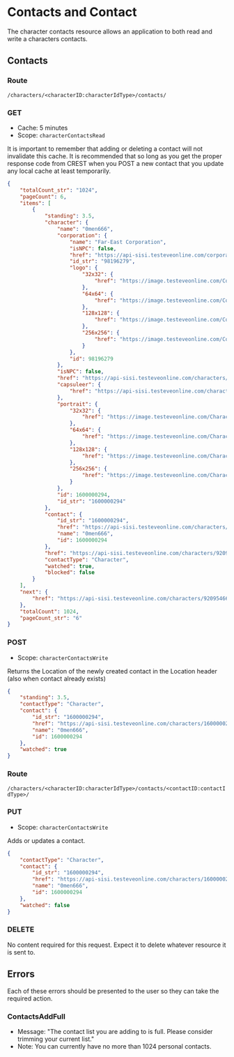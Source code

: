 # Contacts and Contact
The character contacts resource allows an application to both read and write a characters contacts.

## Contacts
### Route
``/characters/<characterID:characterIdType>/contacts/``

### GET
* Cache: 5 minutes
* Scope: `characterContactsRead`

It is important to remember that adding or deleting a contact will not invalidate this cache. It is recommended that so long as you get the proper response code from CREST when you POST a new contact that you update any local cache at least temporarily.

```json
{
	"totalCount_str": "1024",
	"pageCount": 6,
	"items": [
		{
			"standing": 3.5,
			"character": {
				"name": "0men666",
				"corporation": {
					"name": "Far-East Corporation",
					"isNPC": false,
					"href": "https://api-sisi.testeveonline.com/corporations/98196279/",
					"id_str": "98196279",
					"logo": {
						"32x32": {
							"href": "https://image.testeveonline.com/Corporation/98196279_32.png"
						},
						"64x64": {
							"href": "https://image.testeveonline.com/Corporation/98196279_64.png"
						},
						"128x128": {
							"href": "https://image.testeveonline.com/Corporation/98196279_128.png"
						},
						"256x256": {
							"href": "https://image.testeveonline.com/Corporation/98196279_256.png"
						}
					},
					"id": 98196279
				},
				"isNPC": false,
				"href": "https://api-sisi.testeveonline.com/characters/1600000294/",
				"capsuleer": {
					"href": "https://api-sisi.testeveonline.com/characters/1600000294/capsuleer/"
				},
				"portrait": {
					"32x32": {
						"href": "https://image.testeveonline.com/Character/1600000294_32.jpg"
					},
					"64x64": {
						"href": "https://image.testeveonline.com/Character/1600000294_64.jpg"
					},
					"128x128": {
						"href": "https://image.testeveonline.com/Character/1600000294_128.jpg"
					},
					"256x256": {
						"href": "https://image.testeveonline.com/Character/1600000294_256.jpg"
					}
				},
				"id": 1600000294,
				"id_str": "1600000294"
			},
			"contact": {
				"id_str": "1600000294",
				"href": "https://api-sisi.testeveonline.com/characters/1600000294/",
				"name": "0men666",
				"id": 1600000294
			},
			"href": "https://api-sisi.testeveonline.com/characters/92095466/contacts/1600000294/",
			"contactType": "Character",
			"watched": true,
			"blocked": false
		}
	],
	"next": {
		"href": "https://api-sisi.testeveonline.com/characters/92095466/contacts/?page=2"
	},
  	"totalCount": 1024,
  	"pageCount_str": "6"
}
```

### POST
* Scope: `characterContactsWrite`

Returns the Location of the newly created contact in the Location header (also when contact already exists)

```json
{
	"standing": 3.5,
	"contactType": "Character",
	"contact": {
		"id_str": "1600000294",
		"href": "https://api-sisi.testeveonline.com/characters/1600000294/",
		"name": "0men666",
		"id": 1600000294
	},
	"watched": true
}
```

### Route
``/characters/<characterID:characterIdType>/contacts/<contactID:contactIdType>/``

### PUT
* Scope: `characterContactsWrite`

Adds or updates a contact.

```json
{
    "contactType": "Character",
    "contact": {
        "id_str": "1600000294",
        "href": "https://api-sisi.testeveonline.com/characters/1600000294/",
        "name": "0men666",
        "id": 1600000294
    },
    "watched": false
}
```

### DELETE
No content required for this request. Expect it to delete whatever resource
it is sent to.

## Errors
Each of these errors should be presented to the user so they can take the required action.

### ContactsAddFull
* Message: "The contact list you are adding to is full. Please consider trimming your current list."
* Note: You can currently have no more than 1024 personal contacts.
